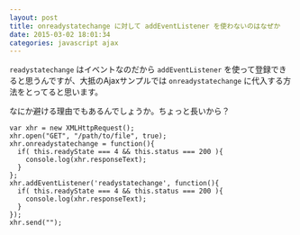 ```yaml
---
layout: post
title: onreadystatechange に対して addEventListener を使わないのはなぜか
date: 2015-03-02 18:01:34
categories: javascript ajax
---
```

<!-- {% raw %} -->
<p><code>readystatechange</code> はイベントなのだから <code>addEventListener</code> を使って登録できると思うんですが、大抵のAjaxサンプルでは <code>onreadystatechange</code> に代入する方法をとってると思います。</p>

<p>なにか避ける理由でもあるんでしょうか。ちょっと長いから？</p>

<pre><code>var xhr = new XMLHttpRequest();
xhr.open("GET", "/path/to/file", true);
xhr.onreadystatechange = function(){
  if( this.readyState === 4 &amp;&amp; this.status === 200 ){
    console.log(xhr.responseText);
  }
};
xhr.addEventListener('readystatechange', function(){
  if( this.readyState === 4 &amp;&amp; this.status === 200 ){
    console.log(xhr.responseText);
  }
});
xhr.send("");
</code></pre>
<!-- {% endraw %} -->
